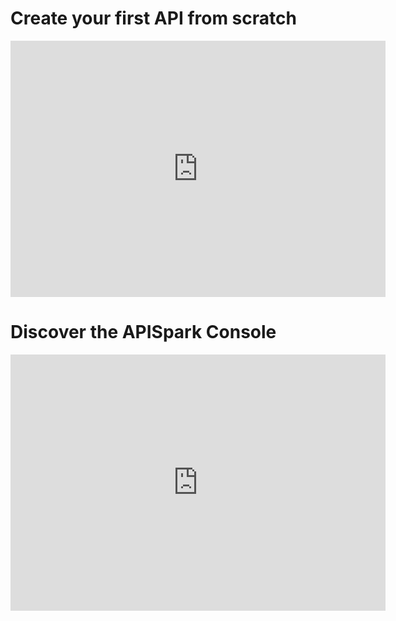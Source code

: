 # Create your first API from scratch
<iframe width="600" height="410" src="https://www.youtube.com/embed/7IuAz43_QqE" frameborder="0" allowfullscreen></iframe>



# Discover the APISpark Console
<iframe width="600" height="410" src="https://www.youtube.com/embed/rqQ1mQr0bcY" frameborder="0" allowfullscreen></iframe>

